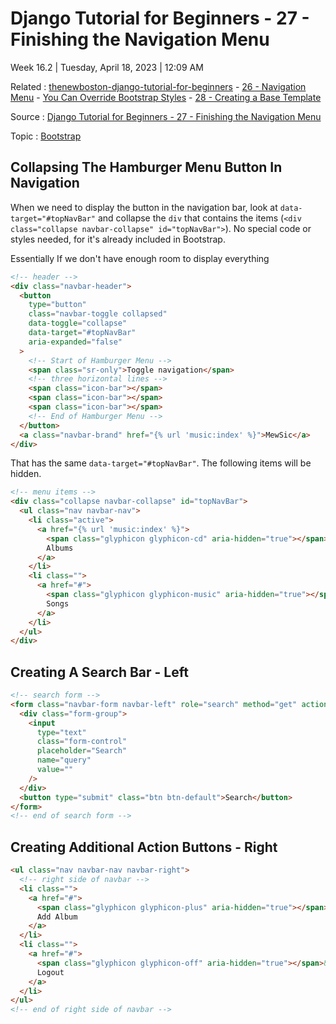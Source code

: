 # Django Tutorial for Beginners - 27 - Finishing the Navigation Menu

Week 16.2 | Tuesday, April 18, 2023 | 12:09 AM

Related : [thenewboston-django-tutorial-for-beginners](thenewboston-django-tutorial-for-beginners.md) - [26 - Navigation Menu](26%20-%20Navigation%20Menu.md) - [You Can Override Bootstrap Styles](You%20Can%20Override%20Bootstrap%20Styles.md) - [28 - Creating a Base Template](28%20-%20Creating%20a%20Base%20Template.md)

Source : [Django Tutorial for Beginners - 27 - Finishing the Navigation Menu](https://youtu.be/9S-jM3gpMkM)

Topic : [Bootstrap](../Bootstrap.md)

## Collapsing The Hamburger Menu Button In Navigation

When we need to display the button in the navigation bar, look at `data-target="#topNavBar"` and collapse the `div` that contains the items (`<div class="collapse navbar-collapse" id="topNavBar">`). No special code or styles needed, for it's already included in Bootstrap.

Essentially If we don't have enough room to display everything

```html
<!-- header -->
<div class="navbar-header">
  <button
    type="button"
    class="navbar-toggle collapsed"
    data-toggle="collapse"
    data-target="#topNavBar"
    aria-expanded="false"
  >
    <!-- Start of Hamburger Menu -->
    <span class="sr-only">Toggle navigation</span>
    <!-- three horizontal lines -->
    <span class="icon-bar"></span>
    <span class="icon-bar"></span>
    <span class="icon-bar"></span>
    <!-- End of Hamburger Menu -->
  </button>
  <a class="navbar-brand" href="{% url 'music:index' %}">MewSic</a>
</div>
```

That has the same `data-target="#topNavBar"`. The following items will be hidden.

```html
<!-- menu items -->
<div class="collapse navbar-collapse" id="topNavBar">
  <ul class="nav navbar-nav">
    <li class="active">
      <a href="{% url 'music:index' %}">
        <span class="glyphicon glyphicon-cd" aria-hidden="true"></span>&nbsp;
        Albums
      </a>
    </li>
    <li class="">
      <a href="#">
        <span class="glyphicon glyphicon-music" aria-hidden="true"></span>&nbsp;
        Songs
      </a>
    </li>
  </ul>
</div>
```

## Creating A Search Bar - Left

```html
<!-- search form -->
<form class="navbar-form navbar-left" role="search" method="get" action="#">
  <div class="form-group">
    <input
      type="text"
      class="form-control"
      placeholder="Search"
      name="query"
      value=""
    />
  </div>
  <button type="submit" class="btn btn-default">Search</button>
</form>
<!-- end of search form -->
```

## Creating Additional Action Buttons - Right

```html
<ul class="nav navbar-nav navbar-right">
  <!-- right side of navbar -->
  <li class="">
    <a href="#">
      <span class="glyphicon glyphicon-plus" aria-hidden="true"></span>&nbsp;
      Add Album
    </a>
  </li>
  <li class="">
    <a href="#">
      <span class="glyphicon glyphicon-off" aria-hidden="true"></span>&nbsp;
      Logout
    </a>
  </li>
</ul>
<!-- end of right side of navbar -->
```
